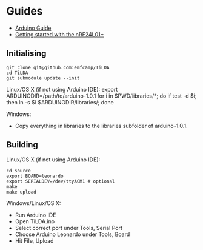 Guides
======

* [Arduino Guide](http://arduino.cc/en/Guide/ArduinoLeonardo)
* [Getting started with the nRF24L01+](http://maniacbug.wordpress.com/2011/11/02/getting-started-rf24/)


Initialising
------------

    git clone git@github.com:emfcamp/TiLDA
    cd TiLDA
    git submodule update --init

Linux/OS X (if not using Arduino IDE):
    export ARDUINODIR=/path/to/arduino-1.0.1
    for i in $PWD/libraries/*; do if test -d $i; then ln -s $i $ARDUINODIR/libraries/; done

Windows:
* Copy everything in libraries to the libraries subfolder of arduino-1.0.1.

Building
--------

Linux/OS X (if not using Arduino IDE):

    cd source
    export BOARD=leonardo
    export SERIALDEV=/dev/ttyACM1 # optional
    make
    make upload

Windows/Linux/OS X:
* Run Arduino IDE
* Open TiLDA.ino
* Select correct port under Tools, Serial Port
* Choose Arduino Leonardo under Tools, Board
* Hit File, Upload

